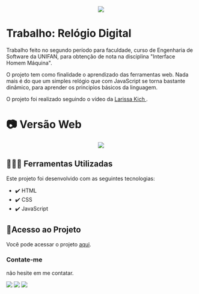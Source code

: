 <div align="center">
<img src="http://img.shields.io/static/v1?label=STATUS&message=FINALIZADO&color=GREEN&style=for-the-badge"/>
</div>

# Trabalho: Relógio Digital

Trabalho feito no segundo período para faculdade, curso de Engenharia de Software da UNIFAN, para obtenção de nota na disciplina "Interface Homem Máquina".

O projeto tem como finalidade o aprendizado das ferramentas web. Nada mais é do que um simples relógio que com JavaScript se torna bastante dinâmico, para aprender os principios básicos da linguagem.

O projeto foi realizado seguindo o vídeo da <a href="https://www.youtube.com/watch?v=GK0ok3ZCXwM" target="_blank" > Larissa Kich </a>.

# 📷 Versão Web

<div align="center">
 <img src="https://github.com/EoLima/Trabalho_RelogioDigital/assets/123023440/585727f4-701e-4f45-aa50-32962531bea5">
</div>

## 🧑🏾‍💻 Ferramentas Utilizadas

Este projeto foi desenvolvido com as seguintes tecnologias:

- ✔️ HTML
- ✔️ CSS
- ✔️ JavaScript

## 📂Acesso ao Projeto

Você pode acessar o projeto <a href="https://eolima.github.io/Trabalho_RelogioDigital/" target="_blank" > aqui</a>.

### Contate-me

não hesite em me contatar.

<div>
  <a href="https://instagram.com/lucasl.ima" target="_blank"><img src="https://img.shields.io/badge/-Instagram-%23E4405F?style=for-the-badge&logo=instagram&logoColor=white" target="_blank"></a>
  <a href = "mailto:lucasanjosdiscente@gmail.com"><img src="https://img.shields.io/badge/Gmail-D14836?style=for-the-badge&logo=gmail&logoColor=white" target="_blank"></a>
  <a href="https://linkedin.com/in/lucasl1ima" target="_blank"><img src="https://img.shields.io/badge/-LinkedIn-%230077B5?style=for-the-badge&logo=linkedin&logoColor=white" target="_blank"></a>
</div>

